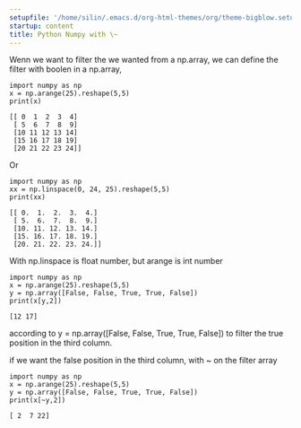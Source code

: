 ```yaml
---
setupfile: '/home/silin/.emacs.d/org-html-themes/org/theme-bigblow.setup'
startup: content
title: Python Numpy with \~
---
```


Wenn we want to filter the we wanted from a np.array, we can define the
filter with boolen in a np.array,

``` {.ipython results="output" exports="both"}
import numpy as np
x = np.arange(25).reshape(5,5)
print(x)

```

``` {.example}
[[ 0  1  2  3  4]
 [ 5  6  7  8  9]
 [10 11 12 13 14]
 [15 16 17 18 19]
 [20 21 22 23 24]]
```

Or

``` {.ipython results="output" exports="both"}
import numpy as np
xx = np.linspace(0, 24, 25).reshape(5,5)
print(xx)

```

``` {.example}
[[ 0.  1.  2.  3.  4.]
 [ 5.  6.  7.  8.  9.]
 [10. 11. 12. 13. 14.]
 [15. 16. 17. 18. 19.]
 [20. 21. 22. 23. 24.]]
```

With np.linspace is float number, but arange is int number

``` {.ipython results="output" exports="both"}
import numpy as np
x = np.arange(25).reshape(5,5)
y = np.array([False, False, True, True, False])
print(x[y,2])

```

``` {.example}
[12 17]
```

according to y = np.array(\[False, False, True, True, False\]) to filter
the true position in the third column.

if we want the false position in the third column, with \~ on the filter
array

``` {.ipython results="output" exports="both"}
import numpy as np
x = np.arange(25).reshape(5,5)
y = np.array([False, False, True, True, False])
print(x[~y,2])

```

``` {.example}
[ 2  7 22]
```
